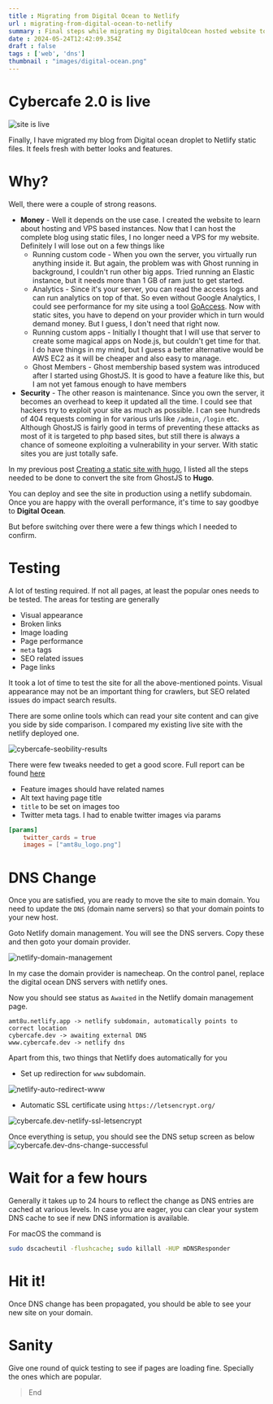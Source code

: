 ```yaml
---
title : Migrating from Digital Ocean to Netlify 
url : migrating-from-digital-ocean-to-netlify
summary : Final steps while migrating my DigitalOcean hosted website to Netlify.
date : 2024-05-24T12:42:09.354Z
draft : false
tags : ['web', 'dns']
thumbnail : "images/digital-ocean.png"
---
```


# Cybercafe 2.0 is live

![site is live](images/site-is-live.png)

Finally, I have migrated my blog from Digital ocean droplet to Netlify static files. It feels fresh with better looks and features.


# Why?
Well, there were a couple of strong reasons.

* **Money** - Well it depends on the use case. I created the website to learn about hosting and VPS based instances. Now that I can host the complete blog using static files, I no longer need a VPS for my website. Definitely I will lose out on a few things like
  * Running custom code - When you own the server, you virtually run anything inside it. But again, the problem was with Ghost running in background, I couldn't run other big apps. Tried running an Elastic instance, but it needs more than 1 GB of ram just to get started.
  * Analytics - Since it's your server, you can read the access logs and can run analytics on top of that. So even without Google Analytics, I could see performance for my site using a tool [GoAccess](https://cybercafe.dev/setup-simple-analytics-for-ghost-blog-using-goaccess/). Now with static sites, you have to depend on your provider which in turn would demand money. But I guess, I don't need that right now.
  * Running custom apps - Initially I thought that I will use that server to create some magical apps on Node.js, but couldn't get time for that. I do have things in my mind, but I guess a better alternative would be AWS EC2 as it will be cheaper and also easy to manage.
  * Ghost Members - Ghost membership based system was introduced after I started using GhostJS. It is good to have a feature like this, but I am not yet famous enough to have members
* **Security** - The other reason is maintenance. Since you own the server, it becomes an overhead to keep it updated all the time. I could see that hackers try to exploit your site as much as possible. I can see hundreds of 404 requests coming in for various urls like `/admin`, `/login` etc. Although GhostJS is fairly good in terms of preventing these attacks as most of it is targeted to php based sites, but still there is always a chance of someone exploiting a vulnerability in your server. With static sites you are just totally safe.  

In my previous post [Creating a static site with hugo](https://cybercafe-dev.netlify.app/creating-a-static-site-with-hugo/), I listed all the steps needed to be done to convert the site from GhostJS to **Hugo**.

You can deploy and see the site in production using a netlify subdomain. Once you are happy with the overall performance, it's time to say goodbye to **Digital Ocean**. 

But before switching over there were a few things which I needed to confirm.

# Testing
A lot of testing required. If not all pages, at least the popular ones needs to be tested. The areas for testing are generally

* Visual appearance
* Broken links
* Image loading
* Page performance
* `meta` tags 
* SEO related issues
* Page links

It took a lot of time to test the site for all the above-mentioned points. Visual appearance may not be an important thing for crawlers, but SEO related issues do impact search results.

There are some online tools which can read your site content and can give you side by side comparison. I compared my existing live site with the netlify deployed one.

![cybercafe-seobility-results](images/cybercafe.dev-seo-compare.png)

There were few tweaks needed to get a good score. Full report can be found [here](docs/cybercafe.dev-vs-amt8u-hugo-blog.netlify.app.pdf)

* Feature images should have related names
* Alt text having page title 
* `title` to be set on images too
* Twitter meta tags. I had to enable twitter images via params
```toml
[params]
	twitter_cards = true
	images = ["amt8u_logo.png"]
```

# DNS Change
Once you are satisfied, you are ready to move the site to main domain. You need to update the `DNS` (domain name servers) so that your domain points to your new host.

Goto Netlify domain management. You will see the DNS servers. Copy these and then goto your domain provider. 

![netlify-domain-management](images/netlify-domain-management.png)

In my case the domain provider is namecheap. On the control panel, replace the digital ocean DNS servers with netlify ones.

Now you should see status as `Awaited` in the Netlify domain management page.

```
amt8u.netlify.app -> netlify subdomain, automatically points to correct location
cybercafe.dev -> awaiting external DNS
www.cybercafe.dev -> netlify dns
```

Apart from this, two things that Netlify does automatically for you
* Set up redirection for `www` subdomain.

![netlify-auto-redirect-www](images/netlify-auto-redirect-www.png)

* Automatic SSL certificate using `https://letsencrypt.org/`

![cybercafe.dev-netlify-ssl-letsencrypt](images/netlify-ssl-letsencrypt.png)

Once everything is setup, you should see the DNS setup screen as below
![cybercafe.dev-dns-change-successful](images/cybercafe.dev-dns-change-successful.png)

# Wait for a few hours
Generally it takes up to 24 hours to reflect the change as DNS entries are cached at various levels. In case you are eager, you can clear your system DNS cache to see if new DNS information is available.

For macOS the command is

```bash
sudo dscacheutil -flushcache; sudo killall -HUP mDNSResponder
```

# Hit it!
Once DNS change has been propagated, you should be able to see your new site on your domain.

# Sanity
Give one round of quick testing to see if pages are loading fine. Specially the ones which are popular.

> End







